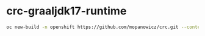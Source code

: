 # crc-graaljdk17-runtime

```bash
oc new-build -n openshift https://github.com/mopanowicz/crc.git --context-dir=s2i/crc-graaljdk17-runtime --source-secret=crc-github --name=crc-graaljdk17-runtime --to=crc-graaljdk17-runtime:latest
```
